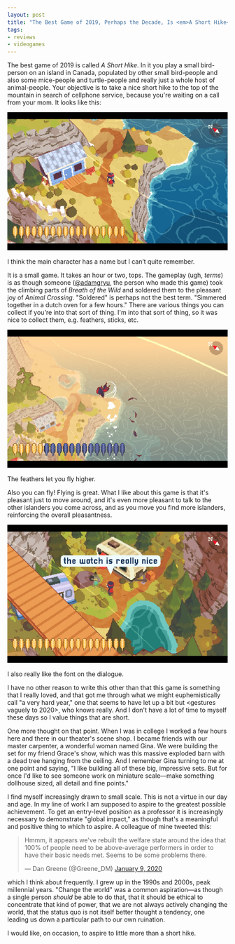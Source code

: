 ```yaml
---
layout: post
title: "The Best Game of 2019, Perhaps the Decade, Is <em>A Short Hike</em>"
tags:
- reviews
- videogames
---
```


The best game of 2019 is called *A Short Hike*. In it you play a small bird-person on an island in Canada, populated by other small bird-people and also some mice-people and turtle-people and really just a whole host of animal-people. Your objective is to take a nice short hike to the top of the mountain in search of cellphone service, because you're waiting on a call from your mom. It looks like this:

![a-short-hike-1](/assets/img/a-short-hike-1.jpg)
<div class="caption">I think the main character has a name but I can’t quite remember.</div>

It is a small game. It takes an hour or two, tops. The gameplay (ugh, *terms*) is as though someone ([@adamgryu](https://adamgryu.com/), the person who made this game) took the climbing parts of *Breath of the Wild* and soldered them to the pleasant joy of *Animal Crossing*. "Soldered" is perhaps not the best term. "Simmered together in a dutch oven for a few hours." There are various things you can collect if you're into that sort of thing. I'm into that sort of thing, so it was nice to collect them, e.g. feathers, sticks, etc. 

![a-short-hike-2](/assets/img/a-short-hike-2.jpg)
<div class="caption">The feathers let you fly higher.</div>

Also you can fly! Flying is great. What I like about this game is that it's pleasant just to move around, and it's even more pleasant to talk to the other islanders you come across, and as you move you find more islanders, reinforcing the overall pleasantness. 

![a-short-hike-3](/assets/img/a-short-hike-3.jpg)
<div class="caption">I also really like the font on the dialogue.</div>

I have no other reason to write this other than that this game is something that I really loved, and that got me through what we might euphemistically call "a very hard year," one that seems to have let up a bit but <gestures vaguely to 2020>, who knows really. And I don't have a lot of time to myself these days so I value things that are short. 

One more thought on that point. When I was in college I worked a few hours here and there in our theater's scene shop. I became friends with our master carpenter, a wonderful woman named Gina. We were building the set for my friend Grace's show, which was this massive exploded barn with a dead tree hanging from the ceiling. And I remember Gina turning to me at one point and saying, "I like building all of these big, impressive sets. But for once I'd like to see someone work on miniature scale—make something dollhouse sized, all detail and fine points." 

I find myself increasingly drawn to small scale. This is not a virtue in our day and age. In my line of work I am supposed to aspire to the greatest possible achievement. To get an entry-level position as a professor it is increasingly necessary to demonstrate "global impact," as though that's a meaningful and positive thing to which to aspire. A colleague of mine tweeted this: 

<blockquote class="twitter-tweet"><p lang="en" dir="ltr">Hmmm, it appears we&#39;ve rebuilt the welfare state around the idea that 100% of people need to be above-average performers in order to have their basic needs met. Seems to be some problems there.</p>&mdash; Dan Greene (@Greene_DM) <a href="https://twitter.com/Greene_DM/status/1215281081504628745?ref_src=twsrc%5Etfw">January 9, 2020</a></blockquote> <script async src="https://platform.twitter.com/widgets.js" charset="utf-8"></script> 

which I think about frequently. I grew up in the 1990s and 2000s, peak millennial years. "Change the world" was a common aspiration—as though a single person *should* be able to do that, that it should be ethical to concentrate that kind of power, that we are not always actively changing the world, that the status quo is not itself better thought a tendency, one leading us down a particular path to our own ruination. 

I would like, on occasion, to aspire to little more than a short hike. 